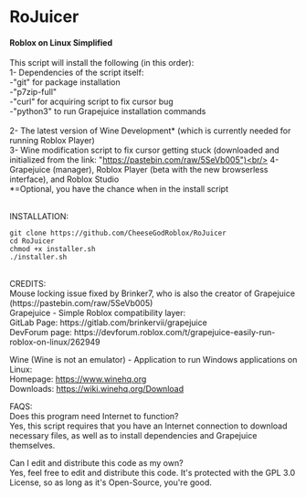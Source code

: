 # RoJuicer
#### Roblox on Linux Simplified

This script will install the following (in this order):<br/>
1- Dependencies of the script itself:<br/>
-"git" for package installation<br/>
-"p7zip-full"<br/>
-"curl" for acquiring script to fix cursor bug<br/>
-"python3" to run Grapejuice installation commands<br/>
<br/>
2- The latest version of Wine Development* (which is currently needed for running Roblox Player)<br/>
3- Wine modification script to fix cursor getting stuck (downloaded and initialized from the link: "https://pastebin.com/raw/5SeVb005")<br/>
4- Grapejuice (manager), Roblox Player (beta with the new browserless interface), and Roblox Studio<br/>
*=Optional, you have the chance when in the install script<br/>
<br/>

INSTALLATION:<br/>
```
git clone https://github.com/CheeseGodRoblox/RoJuicer
cd RoJuicer
chmod +x installer.sh
./installer.sh
```
<br/>
CREDITS:<br/>
Mouse locking issue fixed by Brinker7, who is also the creator of Grapejuice (https://pastebin.com/raw/5SeVb005)<br/>
Grapejuice - Simple Roblox compatibility layer:<br/>
GitLab Page: https://gitlab.com/brinkervii/grapejuice<br/>
DevForum page: https://devforum.roblox.com/t/grapejuice-easily-run-roblox-on-linux/262949<br/>

Wine (Wine is not an emulator) - Application to run Windows applications on Linux:<br/>
Homepage: https://www.winehq.org<br/>
Downloads: https://wiki.winehq.org/Download<br/>

FAQS:<br/>
Does this program need Internet to function?<br/>
Yes, this script requires that you have an Internet connection to download necessary files, as well as to install dependencies and Grapejuice themselves.<br/>

Can I edit and distribute this code as my own?<br/>
Yes, feel free to edit and distribute this code. It's protected with the GPL 3.0 License, so as long as it's Open-Source, you're good.<br/>
